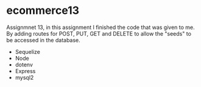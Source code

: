 # ecommerce13
Assignmnet 13, in this assignment I finished the code that was given to me. By adding routes for POST, PUT, GET and DELETE to allow the "seeds" to be accessed in the database.<p>
  <ul>
    <li>Sequelize</li>
    <li>Node</li>
    <li>dotenv</li>
    <li>Express</li>
    <li>mysql2</li>
    </ul>
